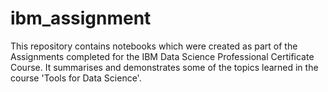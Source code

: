 # ibm_assignment
This repository contains notebooks which were created as part of the Assignments completed for the IBM Data Science Professional Certificate Course. It summarises and demonstrates some of the topics learned in the course 'Tools for Data Science'.
